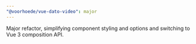 ```yaml
---
"@voorhoede/vue-dato-video": major
---
```


Major refactor, simplifying component styling and options and switching to Vue 3 composition API.
